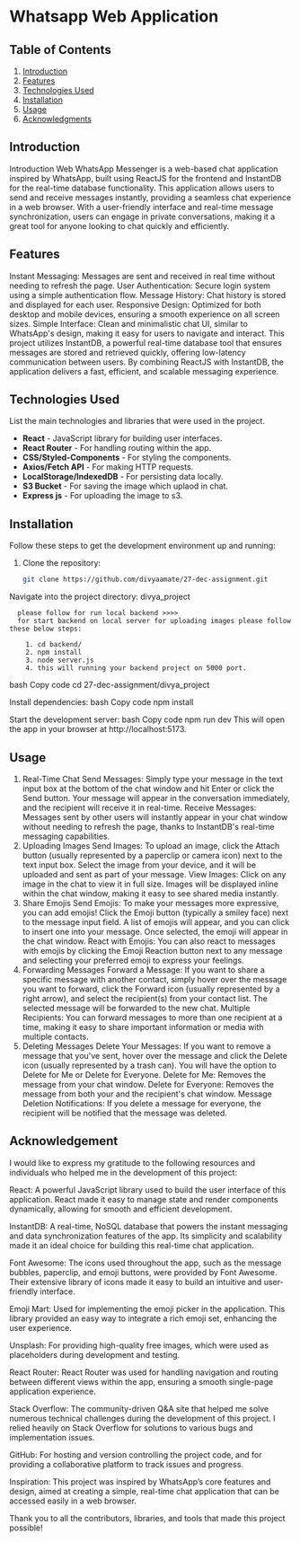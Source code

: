 # Whatsapp Web Application

## Table of Contents

1. [Introduction](#introduction)
2. [Features](#features)
3. [Technologies Used](#technologies-used)
4. [Installation](#installation)
5. [Usage](#usage)
8. [Acknowledgments](#acknowledgments)


## Introduction

Introduction
Web WhatsApp Messenger is a web-based chat application inspired by WhatsApp, built using ReactJS for the frontend and InstantDB for the real-time database functionality. This application allows users to send and receive messages instantly, providing a seamless chat experience in a web browser. With a user-friendly interface and real-time message synchronization, users can engage in private conversations, making it a great tool for anyone looking to chat quickly and efficiently.

## Features
Instant Messaging: Messages are sent and received in real time without needing to refresh the page.
User Authentication: Secure login system using a simple authentication flow.
Message History: Chat history is stored and displayed for each user.
Responsive Design: Optimized for both desktop and mobile devices, ensuring a smooth experience on all screen sizes.
Simple Interface: Clean and minimalistic chat UI, similar to WhatsApp's design, making it easy for users to navigate and interact.
This project utilizes InstantDB, a powerful real-time database tool that ensures messages are stored and retrieved quickly, offering low-latency communication between users. By combining ReactJS with InstantDB, the application delivers a fast, efficient, and scalable messaging experience.

## Technologies Used

List the main technologies and libraries that were used in the project.

- **React** - JavaScript library for building user interfaces.
- **React Router** - For handling routing within the app.
- **CSS/Styled-Components** - For styling the components.
- **Axios/Fetch API** - For making HTTP requests.
- **LocalStorage/IndexedDB** - For persisting data locally.
- **S3 Bucket** - For saving the image which uplaod in chat.
- **Express js** - For uploading the image to s3.




## Installation

Follow these steps to get the development environment up and running:

1. Clone the repository:
   ```bash
   git clone https://github.com/divyaamate/27-dec-assignment.git
Navigate into the project directory: divya_project


      please follow for run local backend >>>>
      for start backend on local server for uploading images please follow these below steps:
      
        1. cd backend/
        2. npm install
        3. node server.js
        4. this will running your backend project on 5000 port.


bash
Copy code
       cd 27-dec-assignment/divya_project
       
Install dependencies:
bash
Copy code
      npm install
      
Start the development server:
bash
Copy code
         npm run dev
This will open the app in your browser at http://localhost:5173.


## Usage

1. Real-Time Chat
Send Messages: Simply type your message in the text input box at the bottom of the chat window and hit Enter or click the Send button. Your message will appear in the conversation immediately, and the recipient will receive it in real-time.
Receive Messages: Messages sent by other users will instantly appear in your chat window without needing to refresh the page, thanks to InstantDB's real-time messaging capabilities.
2. Uploading Images
Send Images: To upload an image, click the Attach button (usually represented by a paperclip or camera icon) next to the text input box. Select the image from your device, and it will be uploaded and sent as part of your message.
View Images: Click on any image in the chat to view it in full size. Images will be displayed inline within the chat window, making it easy to see shared media instantly.
3. Share Emojis
Send Emojis: To make your messages more expressive, you can add emojis! Click the Emoji button (typically a smiley face) next to the message input field. A list of emojis will appear, and you can click to insert one into your message. Once selected, the emoji will appear in the chat window.
React with Emojis: You can also react to messages with emojis by clicking the Emoji Reaction button next to any message and selecting your preferred emoji to express your feelings.
4. Forwarding Messages
Forward a Message: If you want to share a specific message with another contact, simply hover over the message you want to forward, click the Forward icon (usually represented by a right arrow), and select the recipient(s) from your contact list. The selected message will be forwarded to the new chat.
Multiple Recipients: You can forward messages to more than one recipient at a time, making it easy to share important information or media with multiple contacts.
5. Deleting Messages
Delete Your Messages: If you want to remove a message that you've sent, hover over the message and click the Delete icon (usually represented by a trash can). You will have the option to Delete for Me or Delete for Everyone.
Delete for Me: Removes the message from your chat window.
Delete for Everyone: Removes the message from both your and the recipient's chat window.
Message Deletion Notifications: If you delete a message for everyone, the recipient will be notified that the message was deleted.



## Acknowledgement

I would like to express my gratitude to the following resources and individuals who helped me in the development of this project:

React: A powerful JavaScript library used to build the user interface of this application. React made it easy to manage state and render components dynamically, allowing for smooth and efficient development.

InstantDB: A real-time, NoSQL database that powers the instant messaging and data synchronization features of the app. Its simplicity and scalability made it an ideal choice for building this real-time chat application.

Font Awesome: The icons used throughout the app, such as the message bubbles, paperclip, and emoji buttons, were provided by Font Awesome. Their extensive library of icons made it easy to build an intuitive and user-friendly interface.

Emoji Mart: Used for implementing the emoji picker in the application. This library provided an easy way to integrate a rich emoji set, enhancing the user experience.

Unsplash: For providing high-quality free images, which were used as placeholders during development and testing.

React Router: React Router was used for handling navigation and routing between different views within the app, ensuring a smooth single-page application experience.

Stack Overflow: The community-driven Q&A site that helped me solve numerous technical challenges during the development of this project. I relied heavily on Stack Overflow for solutions to various bugs and implementation issues.

GitHub: For hosting and version controlling the project code, and for providing a collaborative platform to track issues and progress.

Inspiration: This project was inspired by WhatsApp’s core features and design, aimed at creating a simple, real-time chat application that can be accessed easily in a web browser.

Thank you to all the contributors, libraries, and tools that made this project possible!

  



